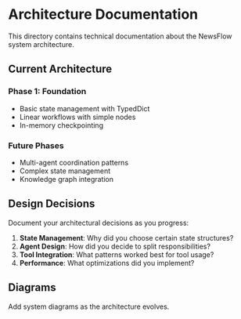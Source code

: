 # Architecture Documentation

This directory contains technical documentation about the NewsFlow system architecture.

## Current Architecture

### Phase 1: Foundation
- Basic state management with TypedDict
- Linear workflows with simple nodes
- In-memory checkpointing

### Future Phases
- Multi-agent coordination patterns
- Complex state management
- Knowledge graph integration

## Design Decisions

Document your architectural decisions as you progress:

1. **State Management**: Why did you choose certain state structures?
2. **Agent Design**: How did you decide to split responsibilities?
3. **Tool Integration**: What patterns worked best for tool usage?
4. **Performance**: What optimizations did you implement?

## Diagrams

Add system diagrams as the architecture evolves.
